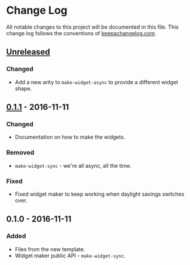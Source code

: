 # Change Log
All notable changes to this project will be documented in this file. This change log follows the conventions of [keepachangelog.com](http://keepachangelog.com/).

## [Unreleased]
### Changed
- Add a new arity to `make-widget-async` to provide a different widget shape.

## [0.1.1] - 2016-11-11
### Changed
- Documentation on how to make the widgets.

### Removed
- `make-widget-sync` - we're all async, all the time.

### Fixed
- Fixed widget maker to keep working when daylight savings switches over.

## 0.1.0 - 2016-11-11
### Added
- Files from the new template.
- Widget maker public API - `make-widget-sync`.

[Unreleased]: https://github.com/your-name/nflow-clj/compare/0.1.1...HEAD
[0.1.1]: https://github.com/your-name/nflow-clj/compare/0.1.0...0.1.1
